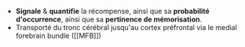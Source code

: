 - **Signale** & **quantifie** la récompense, ainsi que sa **probabilité d'occurrence**, ainsi que sa **pertinence de mémorisation**.
- Transporté du tronc cérébral jusqu'au cortex préfrontal via le medial forebrain bundle ([[MFB]])